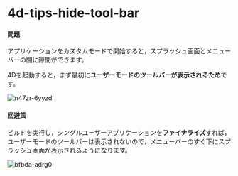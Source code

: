 # 4d-tips-hide-tool-bar

#### 問題

アプリケーションをカスタムモードで開始すると，スプラッシュ画面とメニューバーの間に隙間ができます。

4Dを起動すると，まず最初に**ユーザーモードのツールバーが表示されるため**です。

![n47zr-6yyzd](https://user-images.githubusercontent.com/10509075/87101493-380ef080-c28a-11ea-9140-5989866cd26e.gif)

#### 回避策

ビルドを実行し，シングルユーザーアプリケーションを**ファイナライズ**すれば，ユーザーモードのツールバーは表示されないので，メニューバーのすぐ下にスプラッシュ画面が表示されるようになります。

![bfbda-adrg0](https://user-images.githubusercontent.com/10509075/87100862-64c20880-c288-11ea-8294-7bb50f69b0bc.gif)
